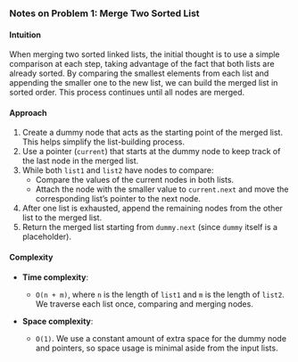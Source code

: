 ### **Notes on Problem 1: Merge Two Sorted List**

#### **Intuition**
When merging two sorted linked lists, the initial thought is to use a simple comparison at each step, taking advantage of the fact that both lists are already sorted. By comparing the smallest elements from each list and appending the smaller one to the new list, we can build the merged list in sorted order. This process continues until all nodes are merged.

#### **Approach**
1. Create a dummy node that acts as the starting point of the merged list. This helps simplify the list-building process.
2. Use a pointer (`current`) that starts at the dummy node to keep track of the last node in the merged list.
3. While both `list1` and `list2` have nodes to compare:
   - Compare the values of the current nodes in both lists.
   - Attach the node with the smaller value to `current.next` and move the corresponding list’s pointer to the next node.
4. After one list is exhausted, append the remaining nodes from the other list to the merged list.
5. Return the merged list starting from `dummy.next` (since `dummy` itself is a placeholder).

#### **Complexity**
- **Time complexity**:
  - `O(n + m)`, where `n` is the length of `list1` and `m` is the length of `list2`. We traverse each list once, comparing and merging nodes.

- **Space complexity**:
  - `O(1)`. We use a constant amount of extra space for the dummy node and pointers, so space usage is minimal aside from the input lists.

